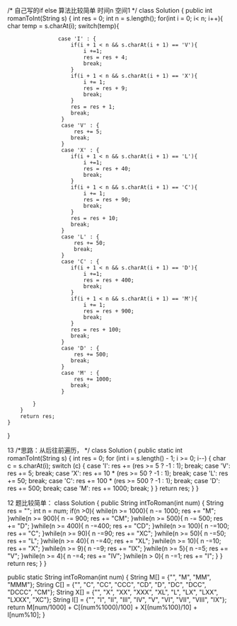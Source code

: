 /*
自己写的if else 算法比较简单
时间n
空间1
*/
class Solution {
    public int romanToInt(String s) {
        int res = 0;
        int n = s.length();
        for(int i = 0; i< n; i++){
            char temp = s.charAt(i);
            switch(temp){
                    
                    case 'I' : {
                        if(i + 1 < n && s.charAt(i + 1) == 'V'){
                            i +=1;
                            res = res + 4;
                            break;
                        }
                        if(i + 1 < n && s.charAt(i + 1) == 'X'){
                            i += 1;
                            res = res + 9;
                            break;
                        }
                        res = res + 1;
                        break;
                     } 
                     case 'V' : {
                         res += 5;
                        break;
                     }
                     case 'X' : {
                        if(i + 1 < n && s.charAt(i + 1) == 'L'){
                            i +=1;
                            res = res + 40;
                            break;
                        }
                        if(i + 1 < n && s.charAt(i + 1) == 'C'){
                            i += 1;
                            res = res + 90;
                            break;
                        }
                        res = res + 10;
                        break;
                     } 
                     case 'L' : {
                         res += 50;
                         break;
                     }
                     case 'C' : {
                        if(i + 1 < n && s.charAt(i + 1) == 'D'){
                            i +=1;
                            res = res + 400;
                            break;
                        }
                        if(i + 1 < n && s.charAt(i + 1) == 'M'){
                            i += 1;
                            res = res + 900;
                            break;
                        }
                        res = res + 100;
                        break;
                     } 
                     case 'D' : {
                         res += 500;
                        break;
                     }
                     case 'M' : {
                         res += 1000;
                        break;
                     }
                                        
            }            
        }
        return res;
    }
}

13
/*思路：从后往前遍历，
*/
class Solution {
    public static int romanToInt(String s) {
    int res = 0;
    for (int i = s.length() - 1; i >= 0; i--) {
        char c = s.charAt(i);
        switch (c) {
        case 'I':
            res += (res >= 5 ? -1 : 1);
            break;
        case 'V':
            res += 5;
            break;
        case 'X':
            res += 10 * (res >= 50 ? -1 : 1);
            break;
        case 'L':
            res += 50;
            break;
        case 'C':
            res += 100 * (res >= 500 ? -1 : 1);
            break;
        case 'D':
            res += 500;
            break;
        case 'M':
            res += 1000;
            break;
        }
    }
    return res;
}
}


12 题比较简单：
class Solution {
    public String intToRoman(int num) {
        String res = "";
        int n = num;
        if(n >0){
            while(n >= 1000){
                n -= 1000;
                res += "M";
            }while(n >= 900){
                n -= 900;
                res += "CM";
            }while(n >= 500){
                n -= 500;
                res += "D";
            }while(n >= 400){
                n -=400;
                res += "CD";
            }while(n >= 100){
                n -=100;
                res += "C";
            }while(n >= 90){
                n -=90;
                res += "XC";
            }while(n >= 50){
                n -=50;
                res += "L";
            }while(n >= 40){
                n -=40;
                res += "XL";
            }while(n >= 10){
                n -=10;
                res += "X";
            }while(n >= 9){
                n -=9;
                res += "IX";
            }while(n >= 5){
                n -=5;
                res += "V";
            }while(n >= 4){
                n -=4;
                res += "IV";
            }while(n > 0){
                n -=1;
                res += "I";
            }
        }
        return res;
    }
}



public static String intToRoman(int num) {
    String M[] = {"", "M", "MM", "MMM"};
    String C[] = {"", "C", "CC", "CCC", "CD", "D", "DC", "DCC", "DCCC", "CM"};
    String X[] = {"", "X", "XX", "XXX", "XL", "L", "LX", "LXX", "LXXX", "XC"};
    String I[] = {"", "I", "II", "III", "IV", "V", "VI", "VII", "VIII", "IX"};
    return M[num/1000] + C[(num%1000)/100] + X[(num%100)/10] + I[num%10];
}

